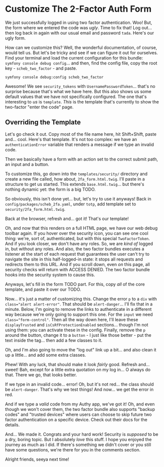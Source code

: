 # Customize The 2-Factor Auth Form

We just successfully logged in using two factor authentication. Woo! But, the form
where we entered the code was *ugly*. Time to fix that! Log out... then log back
in again with our usual email and password `tada`. Here's our ugly form.

How can we customize this? Well, the wonderful documentation, of course, would tell
us. But let's be tricky and see if we can figure it out for ourselves. Find your
terminal and load the current configuration for this bundle:
`symfony console debug config`... and then, find the config file, copy the root
key - `scheb_two_factor` - and paste.

```terminal-silent
symfony console debug:config scheb_two_factor
```

Awesome! We see `security_tokens` with `UsernamePasswordToken`... that's no surprise
because that's what we have here. But this also shows us some default values that we
have not specifically configured. The one that's interesting to *us* is `template`.
*This* is the template that's currently to show the two-factor "enter the code"
page.

## Overriding the Template

Let's go check it out. Copy most of the file name here, hit Shift+Shift, paste
and... cool. Here's that template. It's not too complex: we have an
`authenticationError` variable that renders a message if we type an invalid code.

Then we basically have a form with an action set to the correct  submit path, an
input and a button.

To customize this, go down into the `templates/security/` directory and create a
new file called, how about, `2fa_form.html.twig`. I'll paste in a structure to get
us started. This extends `base.html.twig`... but there's nothing dynamic yet: the
form is a big TODO.

So obviously, this isn't done yet... but, let's try to use it anyways! Back in
`config/packages/scheb_2fa.yaml`, under `totp`, add template set to
`security/2fa_form.html.twig`.

Back at the browser, refresh and... got it! That's our template!

Oh, and now that this renders on a full HTML page, we have our web debug toolbar
again. If you hover over the security icon, you can see one cool thing: we're,
sort of, authenticated, but with this special `TwoFactorToken`. And if you look
closer, we don't have any roles. So, we are *kind of* logged in, but without
any roles. And also, the two factor bundles executes a listener at the start of
each request that guarantees the user can't try to navigate the site in this
half-logged-in state: it stops all requests and redirects them to this URL. And
if you scroll down, even *on* this page, all security checks will return with
ACCESS DENIED. The two factor bundle hooks into the security system to cause this.

Anyways, let's fill in the form TODO part. For this, copy *all* of the core template,
and paste it over our TODO.

Now... it's just a matter of customizing this. Change the error `p` to a `div`
with `class="alert alert-error"`. That should be `alert-danger`... I'll fix that
in a minute. Below, I'm going to remove the links to authenticate in a different
way because we're only going to support this one. For the `input` we need
`class="form-control"`. Then all the way down here, I'll leave these `displayTrusted`
and `isCsRfProtectionEnabled` sections... though I'm not using them: you can activate
these in the config. Finally, remove the `p` around the button, change it to a
`button` - I just like those better - put the text inside the tag... then add a few
classes to it.

Oh, and I'm also going to move the "log out" link up a bit... and also clean it up
a little... and add some extra classes.

Phew! With any luck, that should make it look *fairly* good. Refresh and... sweet!
Bah, except for a little extra quotation on my log in... O always do that. There
we go, that looks better.

If we type in an invalid code... error! Oh, but it's not red... the class should
be `alert-danger`. That's why we test things! And now... we get the error in red.

And if we type a *valid* code from my Authy app, we've got it! Oh, and even though
we won't cover them, the two factor bundle also supports "backup codes" and
"trusted devices" where users can choose to skip future two factor authentication
on a specific device. Check out their docs for the details.

And... We made it. Congrats and your hard work! Security is *supposed* to be
a dry, boring topic. But I absolutely *love* this stuff. I hope you enjoyed the
journey as much as I did. If there's something we didn't cover or you still have
some questions, we're there for you in the comments section.

Alright friends, seeya next time!
